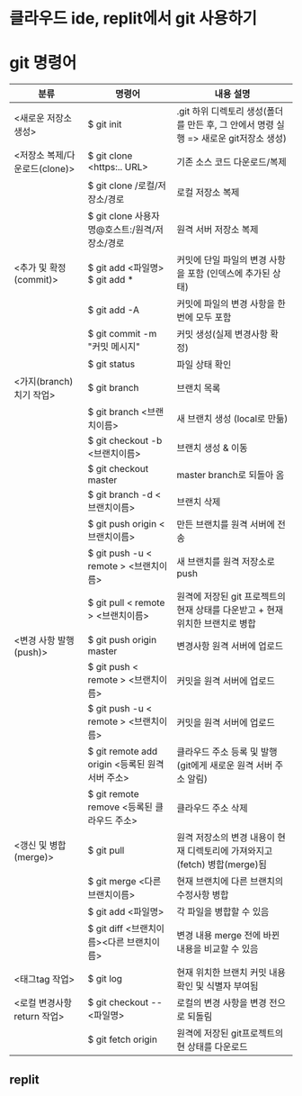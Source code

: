 # 클라우드 ide, replit에서 git 사용하기


# git 명령어

|분류|명령어|내용 설명|
|--|--|--|
|<새로운 저장소 생성>|$ git init	|.git 하위 디렉토리 생성(폴더를 만든 후, 그 안에서 명령 실행 => 새로운 git저장소 생성)|
|<저장소 복제/다운로드(clone)>|$ git clone <https:.. URL>|기존 소스 코드 다운로드/복제|
||$ git clone /로컬/저장소/경로|로컬 저장소 복제|
||$ git clone 사용자명@호스트:/원격/저장소/경로|원격 서버 저장소 복제|
|<추가 및 확정(commit)>|$ git add <파일명> $ git add *|커밋에 단일 파일의 변경 사항을 포함 (인덱스에 추가된 상태)|
||$ git add -A|커밋에 파일의 변경 사항을 한번에 모두 포함|
||$ git commit -m "커밋 메시지"|커밋 생성(실제 변경사항 확정)|
||$ git status|파일 상태 확인|
|<가지(branch)치기 작업>|$ git branch|브랜치 목록|
||$ git branch <브랜치이름>|새 브랜치 생성 (local로 만듦)|
||$ git checkout -b <브랜치이름>|브랜치 생성 & 이동|
||$ git checkout master|master branch로 되돌아 옴|
||$ git branch -d <브랜치이름>|브랜치 삭제|
||$ git push origin <브랜치이름>|만든 브랜치를 원격 서버에 전송|
||$ git push -u < remote > <브랜치이름>|새 브랜치를 원격 저장소로 push|
||$ git pull < remote > <브랜치이름>|원격에 저장된 git 프로젝트의 현재 상태를 다운받고 + 현재 위치한 브랜치로 병합|
|<변경 사항 발행(push)>|$ git push origin master|변경사항 원격 서버에 업로드|
||$ git push < remote > <브랜치이름>|커밋을 원격 서버에 업로드|
||$ git push -u < remote > <브랜치이름>|커밋을 원격 서버에 업로드|
||$ git remote add origin <등록된 원격 서버 주소>|클라우드 주소 등록 및 발행 (git에게 새로운 원격 서버 주소 알림)|
||$ git remote remove <등록된 클라우드 주소>|클라우드 주소 삭제|
|<갱신 및 병합(merge)>|$ git pull|원격 저장소의 변경 내용이 현재 디렉토리에 가져와지고(fetch) 병합(merge)됨|
||$ git merge <다른 브랜치이름>|현재 브랜치에 다른 브랜치의 수정사항 병합|
||$ git add <파일명>|각 파일을 병합할 수 있음|
||$ git diff <브랜치이름><다른 브랜치이름>|변경 내용 merge 전에 바뀐 내용을 비교할 수 있음|
|<태그tag 작업>|$ git log|현재 위치한 브랜치 커밋 내용 확인 및 식별자 부여됨|
|<로컬 변경사항 return 작업>|$ git checkout -- <파일명>|로컬의 변경 사항을 변경 전으로 되돌림|
||$ git fetch origin|원격에 저장된 git프로젝트의 현 상태를 다운로드|


## replit